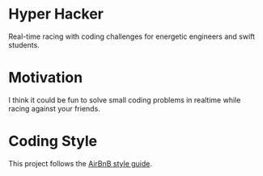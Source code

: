 # Hyper Hacker
Real-time racing with coding challenges for energetic engineers and swift students.

# Motivation
I think it could be fun to solve small coding problems in realtime while racing against your friends.

# Coding Style
This project follows the [AirBnB style guide](https://github.com/airbnb/javascript).



